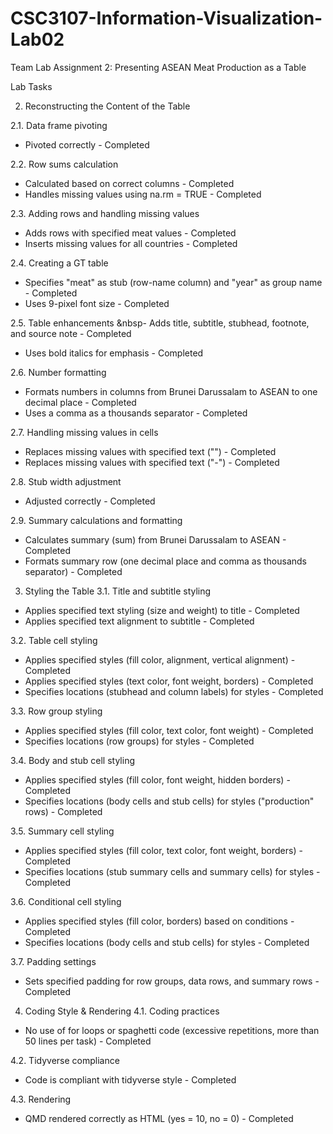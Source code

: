 # CSC3107-Information-Visualization-Lab02
Team Lab Assignment 2: Presenting ASEAN Meat Production as a Table

Lab Tasks

2. Reconstructing the Content of the Table

2.1. Data frame pivoting
- Pivoted correctly - Completed

2.2. Row sums calculation
- Calculated based on correct columns - Completed
- Handles missing values using na.rm = TRUE - Completed

2.3. Adding rows and handling missing values
- Adds rows with specified meat values - Completed
- Inserts missing values for all countries - Completed

2.4. Creating a GT table
- Specifies "meat" as stub (row-name column) and "year" as group name - Completed
- Uses 9-pixel font size - Completed

2.5. Table enhancements
&nbsp- Adds title, subtitle, stubhead, footnote, and source note - Completed
- Uses bold italics for emphasis - Completed

2.6. Number formatting
- Formats numbers in columns from Brunei Darussalam to ASEAN to one decimal place - Completed
- Uses a comma as a thousands separator - Completed

2.7. Handling missing values in cells
- Replaces missing values with specified text ("") - Completed
- Replaces missing values with specified text ("-") - Completed

2.8. Stub width adjustment
- Adjusted correctly - Completed

2.9. Summary calculations and formatting
- Calculates summary (sum) from Brunei Darussalam to ASEAN - Completed
- Formats summary row (one decimal place and comma as thousands separator) - Completed

3. Styling the Table
3.1. Title and subtitle styling
- Applies specified text styling (size and weight) to title - Completed
- Applies specified text alignment to subtitle - Completed

3.2. Table cell styling
- Applies specified styles (fill color, alignment, vertical alignment) - Completed
- Applies specified styles (text color, font weight, borders) - Completed
- Specifies locations (stubhead and column labels) for styles - Completed

3.3. Row group styling
- Applies specified styles (fill color, text color, font weight) - Completed
- Specifies locations (row groups) for styles - Completed

3.4. Body and stub cell styling
- Applies specified styles (fill color, font weight, hidden borders) - Completed
- Specifies locations (body cells and stub cells) for styles ("production" rows) - Completed

3.5. Summary cell styling
- Applies specified styles (fill color, text color, font weight, borders) - Completed
- Specifies locations (stub summary cells and summary cells) for styles - Completed

3.6. Conditional cell styling
- Applies specified styles (fill color, borders) based on conditions - Completed
- Specifies locations (body cells and stub cells) for styles - Completed

3.7. Padding settings
- Sets specified padding for row groups, data rows, and summary rows - Completed

4. Coding Style & Rendering
4.1. Coding practices
- No use of for loops or spaghetti code (excessive repetitions, more than 50 lines per task) - Completed

4.2. Tidyverse compliance
- Code is compliant with tidyverse style - Completed

4.3. Rendering
- QMD rendered correctly as HTML (yes = 10, no = 0) - Completed
